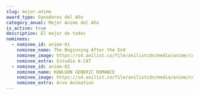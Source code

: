 ```yaml
---
slug: mejor-anime
award_type: Ganadores del Año
category_anual: Mejor Anime del Año
is_active: true
description: El mejor de todos
nominees:
  - nominee_id: anime-01
    nominee_name: The Beginning After the End
    nominee_image: https://s4.anilist.co/file/anilistcdn/media/anime/cover/large/bx183161-5M054tuPmZJX.jpg
    nominee_extra: Estudio A-CAT
  - nominee_id: anime-02
    nominee_name: KOWLOON GENERIC ROMANCE
    nominee_image: https://s4.anilist.co/file/anilistcdn/media/anime/cover/large/bx182814-UTKRUUm7Jah5.jpg
    nominee_extra: Arvo Animation
---
```

